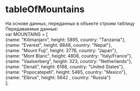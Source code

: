 ﻿# tableOfMountains
 
 На основе данных, переданных в объекте строим таблицу<br>
 Передаваемые данные:<br>
 var MOUNTAINS = [<br>
  {name: "Kilimanjaro", height: 5895, country: "Tanzania"},<br>
  {name: "Everest", height: 8848, country: "Nepal"},<br>
  {name: "Mount Fuji", height: 3776, country: "Japan"},<br>
  {name: "Mont Blanc", height: 4808, country: "Italy/France"},<br>
  {name: "Vaalserberg", height: 323, country: "Netherlands"},<br>
  {name: "Denali", height: 6168, country: "United States"},<br>
  {name: "Popocatepetl", height: 5465, country: "Mexico"},<br>
  {name: "Elbrus", height: 5642 , country: "Russia"}<br>
];<br>
<br>


